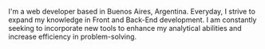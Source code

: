  I'm a web developer based in Buenos Aires, Argentina. Everyday, I strive to expand my knowledge in Front and Back-End development. I am constantly seeking to incorporate new tools to enhance my analytical abilities and increase efficiency in problem-solving.
<!--
**sorayanfurter/sorayanfurter** is a ✨ _special_ ✨ repository because its `README.md` (this file) appears on your GitHub profile.

Here are some ideas to get you started:

- 🔭 I’m currently working on ...
- 🌱 I’m currently learning ...
- 👯 I’m looking to collaborate on ...
- 🤔 I’m looking for help with ...
- 💬 Ask me about ...
- 📫 How to reach me: ...
- 😄 Pronouns: ...
- ⚡ Fun fact: ...
-->
